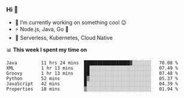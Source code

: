 ### Hi 👋

<!--
**nodejh/nodejh** is a ✨ _special_ ✨ repository because its `README.md` (this file) appears on your GitHub profile.

Here are some ideas to get you started:

- 🔭 I’m currently working on ...
- 🌱 I’m currently learning ...
- 👯 I’m looking to collaborate on ...
- 🤔 I’m looking for help with ...
- 💬 Ask me about ...
- 📫 How to reach me: ...
- 😄 Pronouns: ...
- ⚡ Fun fact: ...
-->

- 🔭 I’m currently working on something cool :wink:
- ⚡ Node.js, Java, Go :thought_balloon:
- 🤖 Serverless, Kubernetes, Cloud Native

📊 **This week I spent my time on**

<!--START_SECTION:waka-->

```text
Java         11 hrs 24 mins  █████████████████▓░░░░░░░   70.08 %
XML          1 hr 13 mins    ██░░░░░░░░░░░░░░░░░░░░░░░   07.49 %
Groovy       1 hr 13 mins    ██░░░░░░░░░░░░░░░░░░░░░░░   07.48 %
Python       52 mins         █▒░░░░░░░░░░░░░░░░░░░░░░░   05.37 %
JavaScript   42 mins         █░░░░░░░░░░░░░░░░░░░░░░░░   04.39 %
Properties   18 mins         ▒░░░░░░░░░░░░░░░░░░░░░░░░   01.94 %
```

<!--END_SECTION:waka-->


<!--
:traffic_light: **Visitors**

![visitors](https://visitor-badge.glitch.me/badge?page_id=nodejh.nodejh)
-->

